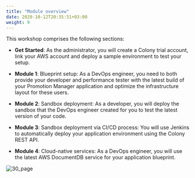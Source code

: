 ```yaml
---
title: "Module overview"
date: 2020-10-12T20:35:51+03:00
weight: 9
---
```


This workshop comprises the following sections:

* __Get Started__: As the administrator, you will create a Colony trial account, link your AWS account and deploy a sample environment to test your setup.

* __Module 1__: Blueprint setup: As a DevOps engineer, you need to both provide your developer and performance tester with the latest build of your Promotion Manager application and optimize the infrastructure layout for these users.

* __Module 2__: Sandbox deployment: As a developer, you will deploy the sandbox that the DevOps engineer created for you to test the latest version of your code.

* __Module 3__: Sandbox deployment via CI/CD process: You will use Jenkins to automatically deploy your application environment using the Colony REST API.

* __Module 4__: Cloud-native services: As a DevOps engineer, you will use the latest AWS DocumentDB service for your application blueprint.

 ![30_page](/images/intro/moduleoverview.png)

